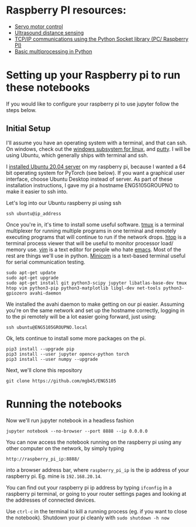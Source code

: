 # Raspberry PI resources:


* [Servo motor control](/motors/Servo_motor_control.ipynb)
* [Ultrasound distance sensing](/sensors/ultrasound_distance.ipynb)
* [TCP/IP communications using the Python Socket library (PC/ Raspberry PI)](/communications/)
* [Basic multiprocessing in Python](/multiprocessing/)

# Setting up your Raspberry pi to run these notebooks

If you would like to configure your raspberry pi to use jupyter follow the steps below.

## Initial Setup

I'll assume you have an operating system with a terminal, and that can ssh. On windows, check out the [windows subsystem for linux](https://docs.microsoft.com/en-us/windows/wsl/install-win10), and [putty](https://www.putty.org/). I will be using Ubuntu, which generally ships with terminal and ssh.

I [installed Ubuntu 20.04 server](https://ubuntu.com/tutorials/how-to-install-ubuntu-on-your-raspberry-pi#1-overview) on my raspberry pi, because I wanted a 64 bit operating system for PyTorch (see below). If you want a graphical user interface, choose Ubuntu Desktop instead of server. As part of these installation instructions, I gave my pi a hostname ENG5105GROUPNO to make it easier to ssh into.

Let's log into our Ubuntu raspberry pi using ssh
```
ssh ubuntu@ip_address
```
Once you're in, it's time to install some useful software. [tmux](https://github.com/tmux/tmux/wiki) is a terminal multiplexer for running multiple programs in one terminal and remotely executing programs that will continue to run if the network drops. [htop](https://htop.dev/) is a terminal process viewer that will be useful to monitor processor load/ memory use. [vim](https://vim-adventures.com/) is a text editor for people who hate [emacs](https://en.wikipedia.org/wiki/Editor_war). Most of the rest are things we'll use in python. [Minicom](https://en.wikipedia.org/wiki/Minicom#:~:text=Minicom%20is%20a%20text%2Dbased,Telix%20but%20is%20open%20source.) is a text-based terminal useful for serial communication testing.

```
sudo apt-get update
sudo apt-get upgrade
sudo apt-get install git python3-scipy jupyter libatlas-base-dev tmux htop vim python3-pip python3-matplotlib libgl-dev net-tools python3-gpiozero avahi-daemon
```

We installed the avahi daemon to make getting on our pi easier. Assuming you're on the same network and set up the hostname correctly, logging in to the pi remotely will be a lot easier going forward, just using:
```
ssh ubuntu@ENG5105GROUPNO.local
```

Ok, lets continue to install some more packages on the pi.
``` 
pip3 install --upgrade pip
pip3 install --user jupyter opencv-python torch
pip3 install --user numpy --upgrade
```

Next, we'll clone this repository
```
git clone https://github.com/mgb45/ENG5105
```

# Running the notebooks

Now we'll run jupyter notebook in a headless fashion
```
jupyter notebook --no-browser --port 8888 --ip 0.0.0.0
```

You can now access the notebook running on the raspberry pi using any other computer on the network, by simply typing
```
http://raspberry_pi_ip:8888/
```
into a browser address bar, where `raspberry_pi_ip` is the ip address of your raspberry pi. Eg. mine is `192.168.20.14`.

You can find out your raspberry pi ip address by typing `ifconfig` in a raspberry pi terminal, or going to your router settings pages and looking at the addresses of connected devices.

Use `ctrl-c` in the terminal to kill a running process (eg. if you want to close the notebook). Shutdown your pi cleanly with `sudo shutdown -h now`

